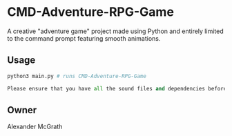 # CMD-Adventure-RPG-Game
A creative "adventure game" project made using Python and entirely limited to the command prompt featuring smooth animations.

## Usage

```python
python3 main.py # runs CMD-Adventure-RPG-Game

Please ensure that you have all the sound files and dependencies before running the program.

```

## Owner
Alexander McGrath
